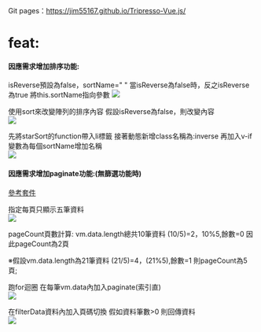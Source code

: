 Git pages：https://jim55167.github.io/Tripresso-Vue.js/
# feat:
#### 因應需求增加排序功能:
isReverse預設為false，sortName=" "
當isReverse為false時，反之isReverse為true
將this.sortName指向參數
![](https://i.imgur.com/wJwlR5O.png)</br>

使用sort來改變陣列的排序內容
假設isReverse為false，則改變內容</br>
![](https://i.imgur.com/5PIv8Cx.png)

先將starSort的function帶入li標籤
接著動態新增class名稱為:inverse
再加入v-if變數為每個sortName增加名稱</br>
![](https://i.imgur.com/cCA2vik.png)

#### 因應需求增加paginate功能:(無篩選功能時)
[參考套件](https://github.com/lokyoung/vuejs-paginate)

指定每頁只顯示五筆資料</br>
![](https://i.imgur.com/S0Fuc94.png)

pageCount頁數計算:
vm.data.length總共10筆資料
(10/5)=2，10%5,餘數=0
因此pageCount為2頁

※假設vm.data.length為21筆資料
(21/5)=4，(21%5),餘數=1
則pageCount為5頁;

跑for迴圈
在每筆vm.data內加入paginate(索引直)</br>
![](https://i.imgur.com/UTtB29K.png)

在filterData資料內加入頁碼切換
假如資料筆數>0
則回傳資料</br>
![](https://i.imgur.com/98E2Ws6.png)
